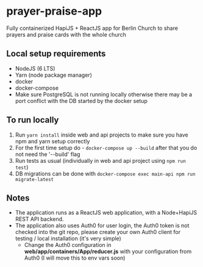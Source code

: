 # prayer-praise-app

Fully containerized HapiJS + ReactJS app for Berlin Church to share prayers and praise cards with the whole church

## Local setup requirements

- NodeJS (6 LTS)
- Yarn (node package manager)
- docker
- docker-compose
- Make sure PostgreSQL is not running locally otherwise there may be a port conflict with the DB started by the docker setup

## To run locally

1. Run ```yarn install``` inside web and api projects to make sure you have npm and yarn setup correctly
2. For the first time setup do - ```docker-compose up --build``` after that you do not need the '--build' flag
3. Run tests as usual (individually in web and api project using ```npm run test```)
4. DB migrations can be done with ```docker-compose exec main-api npm run migrate-latest```

## Notes

- The application runs as a ReactJS web application, with a Node+HapiJS REST API backend.
- The application also uses Auth0 for user login, the Auth0 token is not checked into the git repo, please create your own Auth0 client for testing / local installation (it's very simple)
  - Change the Auth0 configuration in __web/app/containers/App/reducer.js__ with your configuration from Auth0 (I will move this to env vars soon)
